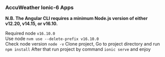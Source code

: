 ### AccuWeather Ionic-6 Apps

**N.B. The Angular CLI requires a minimum Node.js version of either v12.20, v14.15, or v16.10.**<br>

Required node `v16.10.0`<br>
Use node `nvm use --delete-prefix v16.10.0`<br>
Check node version `node -v`
Clone project,
Go to project directory and run `npm install`
After that run project by command `ionic serve` and enjoy
